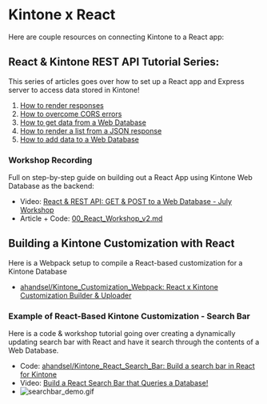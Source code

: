 # Kintone x React

Here are couple resources on connecting Kintone to a React app:

## React & Kintone REST API Tutorial Series:

This series of articles goes over how to set up a React app and Express server to access data stored in Kintone!

1. [How to render responses](https://dev.to/will_yama/how-to-render-responses-96c)
1. [How to overcome CORS errors](https://dev.to/will_yama/how-to-overcome-cors-errors-2nh9)
1. [How to get data from a Web Database](https://dev.to/will_yama/how-to-get-data-from-a-web-database-3oa6)
1. [How to render a list from a JSON response](https://dev.to/will_yama/react-rest-api-how-to-render-a-list-from-a-json-response-4964)
1. [How to add data to a Web Database](https://dev.to/will_yama/react-rest-api-how-to-add-data-to-a-web-database-42h5)

### Workshop Recording
Full on step-by-step guide on building out a React App using Kintone Web Database as the backend:

* Video: [React & REST API: GET & POST to a Web Database - July Workshop](https://youtu.be/LF2ue7ePgyU)
* Article + Code: [00_React_Workshop_v2.md](https://gist.github.com/ahandsel/813e642bf36008192708c50a23185935)

## Building a Kintone Customization with React

Here is a Webpack setup to compile a React-based customization for a Kintone Database
* [ahandsel/Kintone_Customization_Webpack: React x Kintone Customization Builder & Uploader](https://github.com/ahandsel/Kintone_Customization_Webpack)

### Example of React-Based Kintone Customization - Search Bar
Here is a code & workshop tutorial going over creating a dynamically updating search bar with React and have it search through the contents of a Web Database.

* Code: [ahandsel/Kintone_React_Search_Bar: Build a search bar in React for Kintone](https://github.com/ahandsel/Kintone_React_Search_Bar)
* Video: [Build a React Search Bar that Queries a Database!](https://youtu.be/TkQUM8TGl88)
* ![searchbar_demo.gif](https://github.com/ahandsel/Kintone_React_Search_Bar/raw/main/docs/img/searchbar_demo.gif)